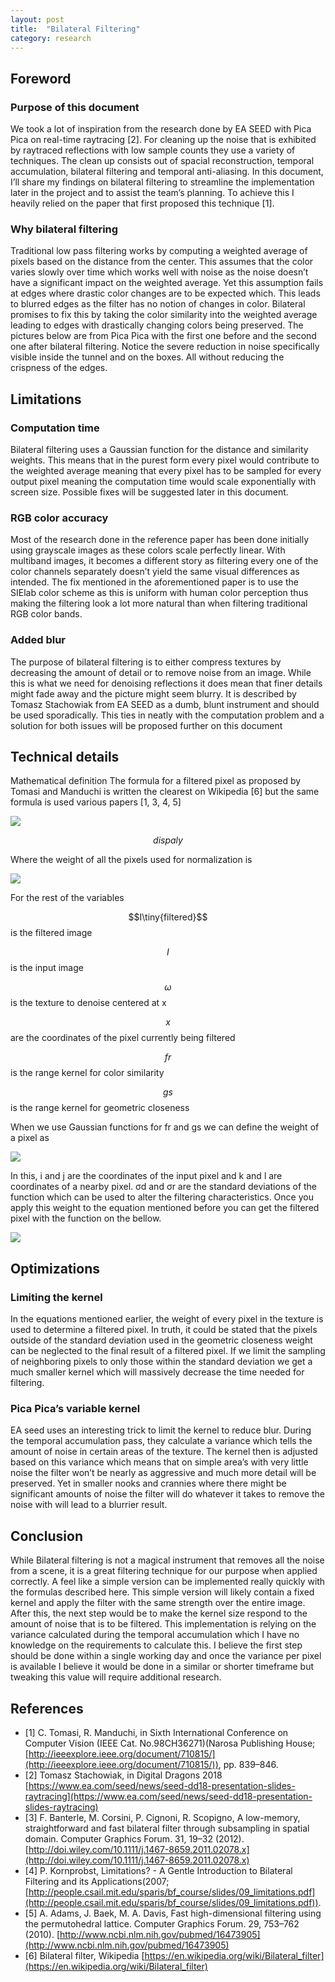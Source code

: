 ```yaml
---
layout: post
title:  "Bilateral Filtering"
category: research 
---
```


## Foreword

### Purpose of this document

We took a lot of inspiration from the research done by EA SEED with Pica Pica on real-time raytracing [2]. For cleaning up the noise that is exhibited by raytraced reflections with low sample counts they use a variety of techniques. The clean up consists out of spacial reconstruction, temporal accumulation, bilateral filtering and temporal anti-aliasing. In this document, I’ll share my findings on bilateral filtering to streamline the implementation later in the project and to assist the team’s planning. To achieve this I heavily relied on the paper that first proposed this technique [1].

### Why bilateral filtering

Traditional low pass filtering works by computing a weighted average of pixels based on the distance from the center. This assumes that the color varies slowly over time which works well with noise as the noise doesn’t have a significant impact on the weighted average. Yet this assumption fails at edges where drastic color changes are to be expected which. This leads to blurred edges as the filter has no notion of changes in color. Bilateral promises to fix this by taking the color similarity into the weighted average leading to edges with drastically changing colors being preserved. The pictures below are from Pica Pica with the first one before and the second one after bilateral filtering. Notice the severe reduction in noise specifically visible inside the tunnel and on the boxes. All without reducing the crispness of the edges.

## Limitations

### Computation time

Bilateral filtering uses a Gaussian function for the distance and similarity weights. This means that in the purest form every pixel would contribute to the weighted average meaning that every pixel has to be sampled for every output pixel meaning the computation time would scale exponentially with screen size. Possible fixes will be suggested later in this document.

### RGB color accuracy

Most of the research done in the reference paper has been done initially using grayscale images as these colors scale perfectly linear. With multiband images, it becomes a different story as filtering every one of the color channels separately doesn’t yield the same visual differences as intended. The fix mentioned in the aforementioned paper is to use the SIElab color scheme as this is uniform with human color perception thus making the filtering look a lot more natural than when filtering traditional RGB color bands.

### Added blur

The purpose of bilateral filtering is to either compress textures by decreasing the amount of detail or to remove noise from an image. While this is what we need for denoising reflections it does mean that finer details might fade away and the picture might seem blurry. It is described by Tomasz Stachowiak from EA SEED as a dumb, blunt instrument and should be used sporadically. This ties in neatly with the computation problem and a solution for both issues will be proposed further on this document

## Technical details

Mathematical definition
The formula for a filtered pixel as proposed by Tomasi and Manduchi is written the clearest on Wikipedia [6] but the same formula is used various papers [1, 3, 4, 5]

![](../../images/bf/image0.png)

$$
dispaly
$$

Where the weight of all the pixels used for normalization is

![](../../images/bf/image1.png)

For the rest of the variables

$$I\tiny{filtered}$$ is the filtered image

$$I$$ is the input image

$$\omega$$ is the texture to denoise centered at x

$$x$$ are the coordinates of the pixel currently being filtered

$$fr$$ is the range kernel for color similarity

$$gs$$  is the range kernel for geometric closeness

When we use Gaussian functions for fr and gs we can define the weight of a pixel as

![](../../images/bf/image3.png)

In this, i and j are the coordinates of the input pixel and k and l are coordinates of a nearby pixel. σd and σr are the standard deviations of the function which can be used to alter the filtering characteristics. Once you apply this weight to the equation mentioned before you can get the filtered pixel with the function on the bellow. 

![](../../images/bf/image4.png)

## Optimizations

### Limiting the kernel

In the equations mentioned earlier, the weight of every pixel in the texture is used to determine a filtered pixel. In truth, it could be stated that the pixels outside of the standard deviation used in the geometric closeness weight can be neglected to the final result of a filtered pixel. If we limit the sampling of neighboring pixels to only those within the standard deviation we get a much smaller kernel which will massively decrease the time needed for filtering.

### Pica Pica’s variable kernel

EA seed uses an interesting trick to limit the kernel to reduce blur. During the temporal accumulation pass, they calculate a variance which tells the amount of noise in certain areas of the texture. The kernel then is adjusted based on this variance which means that on simple area’s with very little noise the filter won’t be nearly as aggressive and much more detail will be preserved. Yet in smaller nooks and crannies where there might be significant amounts of noise the filter will do whatever it takes to remove the noise with will lead to a blurrier result.

## Conclusion

While Bilateral filtering is not a magical instrument that removes all the noise from a scene, it is a great filtering technique for our purpose when applied correctly. A feel like a simple version can be implemented really quickly with the formulas described here. This simple version will likely contain a fixed kernel and apply the filter with the same strength over the entire image. After this, the next step would be to make the kernel size respond to the amount of noise that is to be filtered. This implementation is relying on the variance calculated during the temporal accumulation which I have no knowledge on the requirements to calculate this. I believe the first step should be done within a single working day and once the variance per pixel is available I believe it would be done in a similar or shorter timeframe but tweaking this value will require additional research.

## References

* [1] C. Tomasi, R. Manduchi, in Sixth International Conference on Computer Vision (IEEE Cat. No.98CH36271)(Narosa Publishing House; [http://ieeexplore.ieee.org/document/710815/](http://ieeexplore.ieee.org/document/710815/)), pp. 839–846.
* [2] Tomasz Stachowiak, in Digital Dragons 2018 [https://www.ea.com/seed/news/seed-dd18-presentation-slides-raytracing](https://www.ea.com/seed/news/seed-dd18-presentation-slides-raytracing)
* [3] F. Banterle, M. Corsini, P. Cignoni, R. Scopigno, A low-memory, straightforward and fast bilateral filter through subsampling in spatial domain. Computer Graphics Forum. 31, 19–32 (2012). [http://doi.wiley.com/10.1111/j.1467-8659.2011.02078.x](http://doi.wiley.com/10.1111/j.1467-8659.2011.02078.x)
* [4] P. Kornprobst, Limitations? - A Gentle Introduction to Bilateral Filtering and its Applications(2007; [http://people.csail.mit.edu/sparis/bf_course/slides/09_limitations.pdf](http://people.csail.mit.edu/sparis/bf_course/slides/09_limitations.pdf)).
* [5] A. Adams, J. Baek, M. A. Davis, Fast high-dimensional filtering using the permutohedral lattice. Computer Graphics Forum. 29, 753–762 (2010). [http://www.ncbi.nlm.nih.gov/pubmed/16473905](http://www.ncbi.nlm.nih.gov/pubmed/16473905)
* [6] Bilateral filter, Wikipedia [https://en.wikipedia.org/wiki/Bilateral_filter](https://en.wikipedia.org/wiki/Bilateral_filter)


